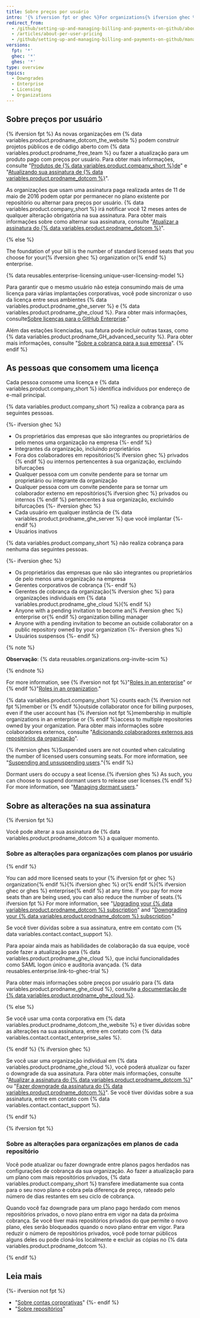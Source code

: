 ```yaml
---
title: Sobre preços por usuário
intro: '{% ifversion fpt or ghec %}For organizations{% ifversion ghec %} and enterprises{% endif %}, your {% else %}Your {% endif %}bill begins with the number of licensed seats you choose.'
redirect_from:
  - /github/setting-up-and-managing-billing-and-payments-on-github/about-per-user-pricing
  - /articles/about-per-user-pricing
  - /github/setting-up-and-managing-billing-and-payments-on-github/managing-billing-for-your-github-account/about-per-user-pricing
versions:
  fpt: '*'
  ghec: '*'
  ghes: '*'
type: overview
topics:
  - Downgrades
  - Enterprise
  - Licensing
  - Organizations
---
```


## Sobre preços por usuário

{% ifversion fpt %}
As novas organizações em {% data variables.product.prodname_dotcom_the_website %} podem construir projetos públicos e de código aberto com {% data variables.product.prodname_free_team %} ou fazer a atualização para um produto pago com preços por usuário. Para obter mais informações, consulte "[Produtos de {% data variables.product.company_short %}de](/get-started/learning-about-github/githubs-products)" e "[Atualizando sua assinatura de {% data variables.product.prodname_dotcom %}](/billing/managing-billing-for-your-github-account/upgrading-your-github-subscription)".

As organizações que usam uma assinatura paga realizada antes de 11 de maio de 2016 podem optar por permanecer no plano existente por repositório ou alternar para preços por usuário. {% data variables.product.company_short %} irá notificar você 12 meses antes de qualquer alteração obrigatória na sua assinatura. Para obter mais informações sobre como alternar sua assinatura, consulte "[Atualizar a assinatura do {% data variables.product.prodname_dotcom %}](/billing/managing-billing-for-your-github-account/upgrading-your-github-subscription)".

{% else %}

The foundation of your bill is the number of standard licensed seats that you choose for your{% ifversion ghec %} organization or{% endif %} enterprise.

{% data reusables.enterprise-licensing.unique-user-licensing-model %}

Para garantir que o mesmo usuário não esteja consumindo mais de uma licença para várias implantações corporativas, você pode sincronizar o uso da licença entre seus ambientes {% data variables.product.prodname_ghe_server %} e {% data variables.product.prodname_ghe_cloud %}. Para obter mais informações, consulte[Sobre licenças para o GitHub Enterprise](/billing/managing-your-license-for-github-enterprise/about-licenses-for-github-enterprise)."

Além das estações licenciadas, sua fatura pode incluir outras taxas, como {% data variables.product.prodname_GH_advanced_security %}. Para obter mais informações, consulte "[Sobre a cobrança para a sua empresa](/billing/managing-billing-for-your-github-account/about-billing-for-your-enterprise)".
{% endif %}

## As pessoas que consomem uma licença

Cada pessoa consome uma licença e {% data variables.product.company_short %} identifica indivíduos por endereço de e-mail principal.

{% data variables.product.company_short %} realiza a cobrança para as seguintes pessoas.

{%- ifversion ghec %}
- Os proprietários das empresas que são integrantes ou proprietários de pelo menos uma organização na empresa
{%- endif %}
- Integrantes da organização, incluindo proprietários
- Fora dos colaboradores em repositórios{% ifversion ghec %} privados {% endif %} ou internos pertencentes à sua organização, excluindo bifurcações
- Qualquer pessoa com um convite pendente para se tornar um proprietário ou integrante da organização
- Qualquer pessoa com um convite pendente para se tornar um colaborador externo em repositórios{% ifversion ghec %} privados ou internos {% endif %} pertencentes à sua organização, excluindo bifurcações
{%- ifversion ghec %}
- Cada usuário em qualquer instância de {% data variables.product.prodname_ghe_server %} que você implantar
{%- endif %}
- Usuários inativos

{% data variables.product.company_short %} não realiza cobrança para nenhuma das seguintes pessoas.

{%- ifversion ghec %}
- Os proprietários das empresas que não são integrantes ou proprietários de pelo menos uma organização na empresa
- Gerentes corporativos de cobrança
{%- endif %}
- Gerentes de cobrança da organização{% ifversion ghec %} para organizações individuais em {% data variables.product.prodname_ghe_cloud %}{% endif %}
- Anyone with a pending invitation to become an{% ifversion ghec %} enterprise or{% endif %} organization billing manager
- Anyone with a pending invitation to become an outside collaborator on a public repository owned by your organization
{%- ifversion ghes %}
- Usuários suspensos
{%- endif %}

{% note %}

**Observação**: {% data reusables.organizations.org-invite-scim %}

{% endnote %}

For more information, see {% ifversion not fpt %}"[Roles in an enterprise](/admin/user-management/managing-users-in-your-enterprise/roles-in-an-enterprise)" or {% endif %}"[Roles in an organization](/organizations/managing-peoples-access-to-your-organization-with-roles/roles-in-an-organization)."

{% data variables.product.company_short %} counts each {% ifversion not fpt %}member or {% endif %}outside collaborator once for billing purposes, even if the user account has {% ifversion not fpt %}membership in multiple organizations in an enterprise or {% endif %}access to multiple repositories owned by your organization. Para obter mais informações sobre colaboradores externos, consulte "[Adicionando colaboradores externos aos repositórios da organização](/organizations/managing-access-to-your-organizations-repositories/adding-outside-collaborators-to-repositories-in-your-organization)".

{% ifversion ghes %}Suspended users are not counted when calculating the number of licensed users consuming seats. For more information, see "[Suspending and unsuspending users](/admin/user-management/managing-users-in-your-enterprise/suspending-and-unsuspending-users)."{% endif %}

Dormant users do occupy a seat license.{% ifversion ghes %} As such, you can choose to suspend dormant users to release user licenses.{% endif %} For more information, see "[Managing dormant users](/admin/user-management/managing-users-in-your-enterprise/managing-dormant-users)."

## Sobre as alterações na sua assinatura

{% ifversion fpt %}

Você pode alterar a sua assinatura de {% data variables.product.prodname_dotcom %} a qualquer momento.

### Sobre as alterações para organizações com planos por usuário

{% endif %}

You can add more licensed seats to your {% ifversion fpt or ghec %} organization{% endif %}{% ifversion ghec %} or{% endif %}{% ifversion ghec or ghes %} enterprise{% endif %} at any time. If you pay for more seats than are being used, you can also reduce the number of seats.{% ifversion fpt %} For more information, see "[Upgrading your {% data variables.product.prodname_dotcom %} subscription](/billing/managing-billing-for-your-github-account/upgrading-your-github-subscription)" and "[Downgrading your {% data variables.product.prodname_dotcom %} subscription](/billing/managing-billing-for-your-github-account/downgrading-your-github-subscription)."

Se você tiver dúvidas sobre a sua assinatura, entre em contato com {% data variables.contact.contact_support %}.

Para apoiar ainda mais as habilidades de colaboração da sua equipe, você pode fazer a atualização para {% data variables.product.prodname_ghe_cloud %}, que inclui funcionalidades como SAML logon único e auditoria avançada. {% data reusables.enterprise.link-to-ghec-trial %}

Para obter mais informações sobre preços por usuário para {% data variables.product.prodname_ghe_cloud %}, consulte [a documentação de {% data variables.product.prodname_ghe_cloud %}](/enterprise-cloud@latest/billing/managing-billing-for-your-github-account/about-per-user-pricing).

{% else %}

Se você usar uma conta corporativa em {% data variables.product.prodname_dotcom_the_website %} e tiver dúvidas sobre as alterações na sua assinatura, entre em contato com {% data variables.contact.contact_enterprise_sales %}.

{% endif %}
{% ifversion ghec %}

Se você usar uma organização individual em {% data variables.product.prodname_ghe_cloud %}, você poderá atualizar ou fazer o downgrade da sua assinatura. Para obter mais informações, consulte "[Atualizar a assinatura do {% data variables.product.prodname_dotcom %}](/billing/managing-billing-for-your-github-account/upgrading-your-github-subscription)" ou "[Fazer downgrade da assinatura do {% data variables.product.prodname_dotcom %}](/billing/managing-billing-for-your-github-account/downgrading-your-github-subscription)". Se você tiver dúvidas sobre a sua assinatura, entre em contato com {% data variables.contact.contact_support %}.

{% endif %}

{% ifversion fpt %}

### Sobre as alterações para organizações em planos de cada repositório

Você pode atualizar ou fazer downgrade entre planos pagos herdados nas configurações de cobrança da sua organização. Ao fazer a atualização para um plano com mais repositórios privados, {% data variables.product.company_short %} transfere imediatamente sua conta para o seu novo plano e cobra pela diferença de preço, rateado pelo número de dias restantes em seu ciclo de cobrança.

Quando você faz downgrade para um plano pago herdado com menos repositórios privados, o novo plano entra em vigor na data da próxima cobrança. Se você tiver mais repositórios privados do que permite o novo plano, eles serão bloqueados quando o novo plano entrar em vigor. Para reduzir o número de repositórios privados, você pode tornar públicos alguns deles ou pode cloná-los localmente e excluir as cópias no {% data variables.product.prodname_dotcom %}.

{% endif %}

## Leia mais

{%- ifversion not fpt %}
- "[Sobre contas corporativas](/admin/overview/about-enterprise-accounts)"
{%- endif %}
- "[Sobre repositórios](/repositories/creating-and-managing-repositories/about-repositories#about-repository-visibility)"

